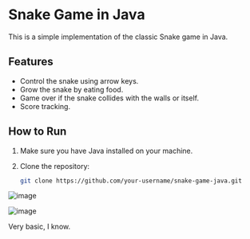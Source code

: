 # Snake Game in Java

This is a simple implementation of the classic Snake game in Java.

## Features

- Control the snake using arrow keys.
- Grow the snake by eating food.
- Game over if the snake collides with the walls or itself.
- Score tracking.

## How to Run

1. Make sure you have Java installed on your machine.

2. Clone the repository:

   ```bash
   git clone https://github.com/your-username/snake-game-java.git

![image](https://github.com/smolsuryansh/SnakeGame/assets/144353958/eaff85ad-85b3-4ea5-889c-48d9720b8409)


![image](https://github.com/smolsuryansh/SnakeGame/assets/144353958/11321eeb-c794-447e-a437-b7e90862bed3)


Very basic, I know.
